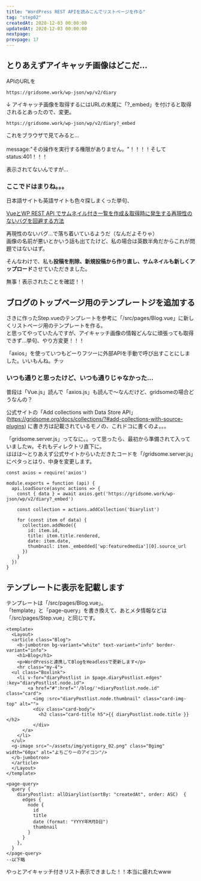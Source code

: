 ```yaml
---
title: "WordPress REST APIを読みこんでリストページを作る"
tag: "step02"
createdAt: 2020-12-03 00:00:00
updatedAt: 2020-12-03 00:00:00
nextpage: 
prevpage: 17
---
```



## とりあえずアイキャッチ画像はどこだ…

APIのURLを

    https://gridsome.work/wp-json/wp/v2/diary

↓ アイキャッチ画像を取得するにはURLの末尾に「?_embed」を付けると取得されるとあったので、変更。

    https://gridsome.work/wp-json/wp/v2/diary?_embed

これをブラウザで見てみると…  
<g-image src="~/assets/img/step/018/01.png" class="img-thumbnail mb-5" alt="エラーの表示"/>  
message:"その操作を実行する権限がありません。"！！！！そしてstatus:401！！！

表示されてないんですが…

### ここでドはまりね。。。

日本語サイトも英語サイトも色々探しまくった挙句、

[VueとWP REST API でサムネイル付き一覧を作成＆取得時に発生する再現性のないバグを回避する方法](https://qiita.com/joh_luck/items/aeb0d897a0a04fe4d153)

再現性のないバグ…で落ち着いているようだ（なんだよそりゃ）  
画像の名前が悪いとかいう話も出てたけど、私の場合は英数半角だからこれが問題ではないはず。

そんなわけで、私も**投稿を削除、新規投稿から作り直し、サムネイルも新しくアップロード**させていただきました。

無事！表示されたことを確認！！

## ブログのトップページ用のテンプレートジを追加する

さきに作ったStep.vueのテンプレートを参考に「/src/pages/Blog.vue」に新しくリストページ用のテンプレートを作る。  
と思ってやっていたんですが、アイキャッチ画像の情報どんなに頑張っても取得できず…挙句、やり方変更！！！

「axios」を使っていつもどーりフツーに外部APIを手動で呼び出すことにしました。いいもんね。チッ

### いつも通りと思ったけど、いつも通りじゃなかった…

普段は「Vue.js」読んで「axios.js」も読んで～なんだけど、gridsomeの場合どうなんの？

公式サイトの「Add collections with Data Store API」(https://gridsome.org/docs/collections/?#add-collections-with-source-plugins) に書き方は記載されているモノの、これドコに書くのよ。。。

「gridsome.server.js」ってなに。。って思ったら、最初から準備されて入っていましたw。それもディレクトリ直下に。  
ははは～とりあえず公式サイトからいただきたコードを「/gridsome.server.js」にペタっとはり、中身を変更します。

    const axios = require('axios')

    module.exports = function (api) {
      api.loadSource(async actions => {
        const { data } = await axios.get('https://gridsome.work/wp-json/wp/v2/diary?_embed')

        const collection = actions.addCollection('Diarylist')

        for (const item of data) {
          collection.addNode({
            id: item.id,
            title: item.title.rendered,
            date: item.date,
            thumbnail: item._embedded['wp:featuredmedia'][0].source_url
          })
        }
      })
    }

## テンプレートに表示を記載します

テンプレートは「/src/pages/Blog.vue」。  
「template」と「page-query」を書き換えて、あとメタ情報などは「/src/pages/Step.vue」と同じです。

    <template>
      <Layout>
      <article class="Blog">
        <b-jumbotron bg-variant="white" text-variant="info" border-variant="info">
        <h1>Blog</h1>
        <p>WordPressと連携してBlogをHeadlessで更新します</p>
        <hr class="my-4">
      <ul class="Boxlink">
        <li v-for="diaryPostlist in $page.diaryPostlist.edges" :key="diaryPostlist.node.id">
            <a href="#":href="'/blog/'+diaryPostlist.node.id" class="card">
              <img :src="diaryPostlist.node.thumbnail" class="card-img-top" alt="">
              <div class="card-body">
                <h2 class="card-title h5">{{ diaryPostlist.node.title }}</h2>
              </div>
          </a>
        </li>
      </ul>
      <g-image src="~/assets/img/yotigory_02.png" class="Bgimg" width="60px" alt="よちごりーのアイコン"/>
      </b-jumbotron>
      </article>
      </Layout>
    </template>

    <page-query>
      query {
        diaryPostlist: allDiarylist(sortBy: "createdAt", order: ASC)  {
          edges {
            node {
              id
              title
              date (format: "YYYY年M月D日")
              thumbnail
            }
          }
        },
      }
    </page-query>
    --以下略

やっとアイキャッチ付きリスト表示できました！！本当に疲れたwww

